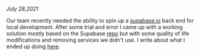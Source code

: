 *July 28,2021*

Our team recently needed the ability to spin up a [supabase.io](http://supabase.io) back end for local development.  After some trial and error I came up with a working solution mostly based on the Supabase [repo](https://github.com/supabase/supabase) but with some quality of life modifications and removing services we didn't use.
I write about what I ended up doing [here](2021/07/28/cloning_supabase_io_for_local_development.md).
